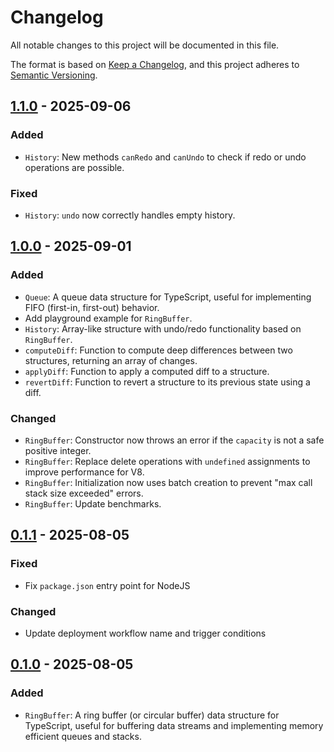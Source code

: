 # Changelog

All notable changes to this project will be documented in this file.

The format is based on [Keep a Changelog](https://keepachangelog.com/en/1.1.0/),
and this project adheres to [Semantic Versioning](https://semver.org/spec/v2.0.0.html).


## [1.1.0] - 2025-09-06

### Added

- `History`: New methods `canRedo` and `canUndo` to check if redo or undo operations are possible.

### Fixed

- `History`: `undo` now correctly handles empty history.

## [1.0.0] - 2025-09-01

### Added

- `Queue`: A queue data structure for TypeScript, useful for implementing FIFO (first-in, first-out) behavior.
- Add playground example for `RingBuffer`.
- `History`: Array-like structure with undo/redo functionality based on `RingBuffer`.
- `computeDiff`: Function to compute deep differences between two structures, returning an array of changes.
- `applyDiff`: Function to apply a computed diff to a structure.
- `revertDiff`: Function to revert a structure to its previous state using a diff.

### Changed

- `RingBuffer`: Constructor now throws an error if the `capacity` is not a safe positive integer.
- `RingBuffer`: Replace delete operations with `undefined` assignments to improve performance for V8.
- `RingBuffer`: Initialization now uses batch creation to prevent "max call stack size exceeded" errors.
- `RingBuffer`: Update benchmarks.

## [0.1.1] - 2025-08-05

### Fixed

- Fix `package.json` entry point for NodeJS

### Changed

- Update deployment workflow name and trigger conditions

## [0.1.0] - 2025-08-05

### Added

- `RingBuffer`: A ring buffer (or circular buffer) data structure for TypeScript, useful for buffering data streams and implementing memory efficient queues and stacks.

[1.1.0]: https://github.com/zhelvis/structure-ts/compare/v1.0.0...v1.1.0
[1.0.0]: https://github.com/zhelvis/structure-ts/compare/v0.1.1...v1.0.0
[0.1.1]: https://github.com/zhelvis/structure-ts/compare/v0.1.0...v0.1.1
[0.1.0]: https://github.com/zhelvis/structure-ts/releases/tag/v0.1.0
